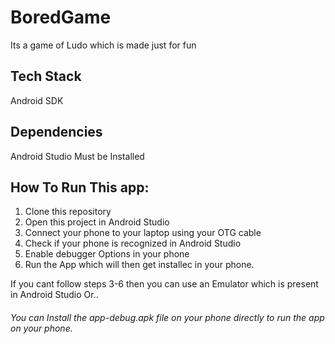 # BoredGame
Its a game of Ludo which is made just for fun

## Tech Stack
Android SDK

## Dependencies
Android Studio Must be Installed

## How To Run This app:

1. Clone this repository
2. Open this project in Android Studio
3. Connect your phone to your laptop using your OTG cable
4. Check if your phone is recognized in Android Studio
5. Enable debugger Options in your phone
6. Run the App which will then get installec in your phone.

If you cant follow steps 3-6 then you can use an Emulator which is present in Android Studio
Or..
###### You can Install the app-debug.apk file on your phone directly to run the app on your phone. 
